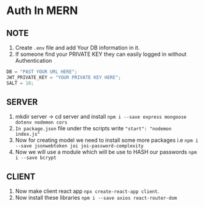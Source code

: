 # Auth In MERN

## NOTE

1. Create `.env` file and add Your DB information in it.
2. If someone find your PRIVATE KEY they can easily logged in without Authentication

```js
DB = "PAST YOUR URL HERE";
JWT_PRIVATE_KEY = "YOUR PRIVATE KEY HERE";
SALT = 10;
```

## SERVER

1. mkdir server -> cd server and install `npm i --save express mongoose dotenv nodemon cors`
2. `In package.json` file under the scripts write `"start": "nodemon index.js"`
3. Now for creating model we need to install some more packages i.e `npm i --save jsonwebtoken joi joi-password-complexity`
4. Now we will use a module which will be use to HASH our passwords `npm i --save bcrypt`

## CLIENT

1. Now make client react app `npx create-react-app client`.
2. Now install these libraries `npm i --save axios react-router-dom`
